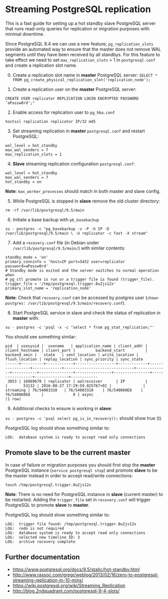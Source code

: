 # Streaming PostgreSQL replication

This is a fast guide for setting up a hot standby slave PostgreSQL server that
runs read-only queries for replication or migration purposes with minimal
downtime.

Since PostgreSQL 9.4 we can use a new feature; `pg_replication_slots` provide
an automated way to ensure that the master does not remove WAL segments until
they have been received by all standbys. For this feature to take effect we
need to set `max_replication_slots` > 1 in `postgresql.conf` and create a
replication slot name.

0. Create a replication slot name in **master** PostgreSQL server:
`SELECT * FROM pg_create_physical_replication_slot('replication_node');`

1. Create a replication user on the **master** PostgreSQL server:

`CREATE USER replicator REPLICATION LOGIN ENCRYPTED PASSWORD 'aPassw0rd';"`

2. Enable access for replication user to `pg_hba.conf`

`hostssl replication replicator IP/32 md5`

3. Set streaming replication in **master** `postgresql.conf` and restart
   PostgreSQL:

```
wal_level = hot_standby
max_wal_senders = 7
max_replication_slots = 1

```

4. **Slave** streaming replication configuration `postgresql.conf`:

```
wal_level = hot_standby
max_wal_senders = 7
hot_standby = on
```

**Note**: `max_worker_processes` should match in both master and slave config.

5. While PostgreSQL is stopped in **slave** remove the old cluster directory:

`rm -rf /var/lib/postgresql/9.5/main`

6. Initiate a base backup with `pb_basebackup`

`su - postgres -c "pg_basebackup -v -P -h IP -D /var/lib/postgresql/9.5/main \
-U replicator -c fast -X stream"`

7. Add a `recovery.conf` file (in Debian under `/var/lib/postgresql/9.5/main/`)
   with similar contents:

```
standby_mode = 'on'
primary_conninfo = 'host=IP port=5432 user=replicator password=aPassw0rd'
# Standby mode is exited and the server switches to normal operation when
# pg_ctl promote is run or a trigger file is found (trigger_file).
trigger_file = '/tmp/postgresql.trigger.8u2js12x'
primary_slot_name = 'replication_node'
```

**Note**: Check that `recovery.conf` can be accessed by postgres user (`chown
postgres: /var/lib/postgresql/9.5/main/recovery.conf`).

8. Start PostgreSQL service in slave and check the status of replication in
   **master** with:

`su - postgres -c 'psql -x -c "select * from pg_stat_replication;"'`

You should see something similar:

```
pid  | usesysid |  usename   | application_name | client_addr | client_hostname | client_port |         backend_start         | backend_xmin |   state   | sent_location | write_location | flush_location | replay_location | sync_priority | sync_state
------+----------+------------+------------------+-------------+-----------------+-------------+-------------------------------+--------------+-----------+---------------+----------------+----------------+-----------------+---------------+------------
 3053 | 16969670 | replicator | walreceiver      | IP         |                 |       53132 | 2016-08-27 17:29:59.025767+02 |              | streaming | 76/54003310   | 76/54003310    | 76/540060E8    | 76/540060E8     |             0 | async
(1 row)
```

9. Additional checks to ensure is working in **slave**:

`su - postgres -c 'psql select pg_is_in_recovery();` should show true (t).

PostgreSQL log should show something similar to:

`LOG:  database system is ready to accept read only connections`

## Promote slave to be the current master

In case of failure or migration purposes you should first stop the **master**
PostgreSQL instance (`service postgresql stop`) and promote **slave** to be the
master instead in order to accept read/write connections:

`touch /tmp/postgresql.trigger.8u2js12x`

**Note**: There is no need for PostgreSQL instance in **slave** (current
master) to be restarted. Adding the `trigger_file` set in `recovery.conf` will
trigger PostgreSQL to promote **slave** to **master**.

PostgreSQL log should show something similar to:

```
LOG:  trigger file found: /tmp/postgresql.trigger.8u2js12x
LOG:  redo is not required
LOG:  database system is ready to accept read only connections
LOG:  selected new timeline ID: 3
LOG:  archive recovery complete
```

## Further documentation

* https://www.postgresql.org/docs/9.5/static/hot-standby.html
* http://www.rassoc.com/gregr/weblog/2013/02/16/zero-to-postgresql-streaming-replication-in-10-mins/
* https://wiki.postgresql.org/wiki/Streaming_Replication
* http://blog.2ndquadrant.com/postgresql-9-4-slots/
